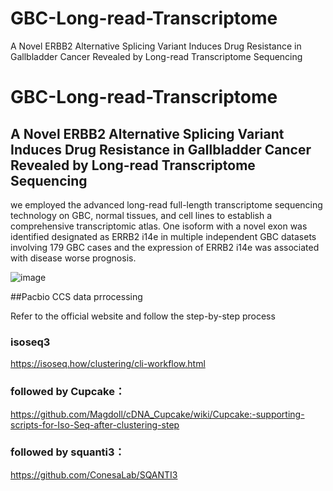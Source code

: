 # GBC-Long-read-Transcriptome
A Novel ERBB2 Alternative Splicing Variant Induces Drug Resistance in Gallbladder Cancer Revealed by Long-read Transcriptome Sequencing

# GBC-Long-read-Transcriptome
## A Novel ERBB2 Alternative Splicing Variant Induces Drug Resistance in Gallbladder Cancer Revealed by Long-read Transcriptome Sequencing

we employed the advanced long-read full-length transcriptome sequencing technology on GBC, normal tissues, and cell lines to establish a comprehensive transcriptomic atlas. One isoform with a novel exon was identified designated as ERRB2 i14e in multiple independent GBC datasets involving 179 GBC cases and the expression of ERRB2 i14e was associated with disease worse prognosis.

![image](https://github.com/user-attachments/assets/2998c0ad-3540-43b1-90a1-efcbc40c88a7)

##Pacbio CCS data prrocessing

Refer to the official website and follow the step-by-step process
### isoseq3
https://isoseq.how/clustering/cli-workflow.html

### followed by Cupcake：
https://github.com/Magdoll/cDNA_Cupcake/wiki/Cupcake:-supporting-scripts-for-Iso-Seq-after-clustering-step

### followed by squanti3：
https://github.com/ConesaLab/SQANTI3
